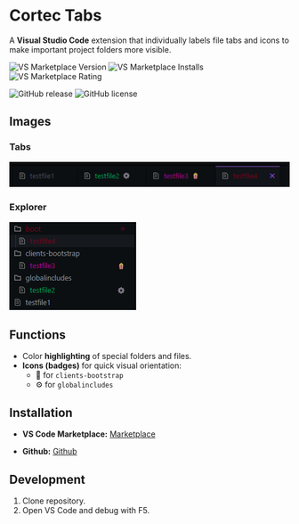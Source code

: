 # Cortec Tabs

A **Visual Studio Code** extension that individually labels file tabs and icons to make important project folders more visible.

![VS Marketplace Version](https://img.shields.io/visual-studio-marketplace/v/neviowerlen.cortec-tabs?color=blue&label=VS%20Marketplace)
![VS Marketplace Installs](https://img.shields.io/visual-studio-marketplace/i/neviowerlen.cortec-tabs?color=brightgreen)
![VS Marketplace Rating](https://img.shields.io/visual-studio-marketplace/r/neviowerlen.cortec-tabs?color=orange)

![GitHub release](https://img.shields.io/github/v/release/werlen-nevio/cortec-tabs?color=blue)
![GitHub license](https://img.shields.io/github/license/werlen-nevio/cortec-tabs?color=green)

## Images
### Tabs
![Explorer.png](/assets/images/Tabs.png)

### Explorer
![Explorer.png](/assets/images/Explorer.png)

## Functions
- Color **highlighting** of special folders and files.
- **Icons (badges)** for quick visual orientation:
  - 🍿 for `clients-bootstrap`
  - ⚙️ for `globalincludes`

## Installation
- **VS Code Marketplace:** [Marketplace](https://marketplace.visualstudio.com/items?itemName=neviowerlen.cortec-tabs&ssr=false#overview)

- **Github:** [Github](https://github.com/werlen-nevio/cortec-tabs)

## Development

1. Clone repository.
2. Open VS Code and debug with F5.